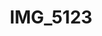 ---
title: IMG_5123
layout: image
categories: [valokuvat]
box-image: valokuvat/IMG_5123-kuutio.jpg
image: valokuvat/IMG_5123.jpg
hide_title_on_box: true
---